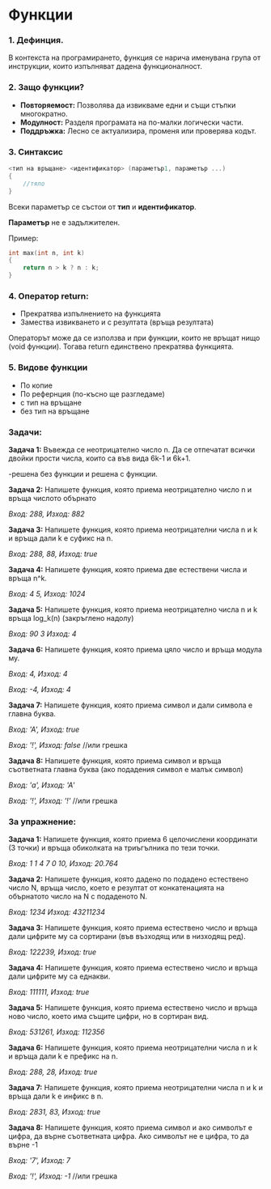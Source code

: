 # Функции

### 1. Дефинция.
В контекста на програмирането, функция се нарича именувана група от инструкции, които изпълняват дадена функционалност.


### 2. Защо функции?
- **Повторяемост:** Позволява да извикваме едни и същи стъпки многократно.
- **Модулност:** Разделя програмата на по-малки логически части.
- **Поддръжка:** Лесно се актуализира, променя или проверява кодът.


### 3. Синтаксис
```c++
<тип на връщане> <идентификатор> (параметър1, параметър ...)
{
	//тяло
}
```
Всеки параметър се състои от **тип** и **идентификатор**.

**Параметър** не е задължителен.

Пример: 
```c++
int max(int n, int k)
{
	return n > k ? n : k;
}
```

### 4. Оператор **return**:

 -  Прекратява изпълнението на функцията
 -  Замества извикването и с резултата (връща резултата)
 
Операторът може да се използва и при функции, които не връщат нищо (void функции). Тогава return единствено прекратява функцията.


### 5. Видове функции
- По копие
- По рефернция (по-късно ще разгледаме)
- с тип на връщане
- без тип на връщане

### Задачи:

**Задача 1:** Въвежда се неотрицателно число n. Да се отпечатат всички двойки прости числа, които са във вида 6k-1 и  6k+1.

-решена без функции и решена с функции.

**Задача 2:** Напишете функция, която приема неотрицателно число n и връща числото обърнато

*Вход: 288, Изход: 882*

**Задача 3:** Напишете функция, която приема неотрицателни числа n и k и връща дали k е суфикс на n.

*Вход: 288, 88, Изход: true*

**Задача 4:** Напишете функция, която приема две естествени числа и връща n^k.

*Вход: 4 5,  Изход: 1024*

**Задача 5:** Напишете функция, която приема неотрицателно числа n и k връща log_k(n) (закръглено надолу)

*Вход: 90 3  Изход: 4*

**Задача 6:** Напишете функция, която приема цяло число и връща модула му.

*Вход: 4, Изход: 4*

*Вход: -4, Изход: 4*

**Задача 7:** Напишете функция, която приема символ и дали символа е главна буква.

*Вход: 'А',  Изход: true*

*Вход: '!',  Изход: false* //или грешка

**Задача 8:** Напишете функция, която приема символ и връща съответната главна буква (ако подадения символ е малък символ)

*Вход: 'а',  Изход: 'А'*

*Вход: '!',  Изход: '!'* //или грешка

<h3>За упражнение:</h3>

**Задача 1:** Напишете функция, която приема 6 целочислени координати (3 точки) и връща обиколката на триъгълника по тези точки.

*Вход: 1 1 4 7 0 10, Изход: 20.764*

**Задача 2:** Напишете функция, която дадено по подадено естествено число N, връща число, което е резултат от конкатенацията на обърнатото число на N с подаденото N.

*Вход: 1234  Изход: 43211234*

**Задача 3:** Напишете функция, която приема естествено число и връща дали цифрите му са сортирани (във възходящ или в низходящ ред).

*Вход: 122239,  Изход: true*

**Задача 4:** Напишете функция, която приема естествено число и връща дали цифрите му са еднакви.

*Вход: 111111,  Изход: true*

**Задача 5:** Напишете функция, която приема естествено число и връща ново число, което има същите цифри, но в сортиран вид.

*Вход: 531261,  Изход: 112356*

**Задача 6:** Напишете функция, която приема неотрицателни числа n и k и връща дали k е префикс на n.

*Вход: 288, 28, Изход: true*

**Задача 7:** Напишете функция, която приема неотрицателни числа n и k и връща дали k е инфикс в n.

*Вход: 2831, 83, Изход: true*

**Задача 8:** Напишете функция, която приема символ и ако символът е цифра, да върне съответната цифра. Ако символът не е цифра, то да върне -1

*Вход: '7',  Изход: 7*

*Вход: '!',  Изход: -1* //или грешка
